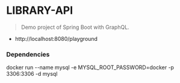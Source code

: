 # LIBRARY-API

> Demo project of Spring Boot with GraphQL.

- http://localhost:8080/playground

### Dependencies

docker run --name mysql -e MYSQL_ROOT_PASSWORD=docker -p 3306:3306 -d mysql
